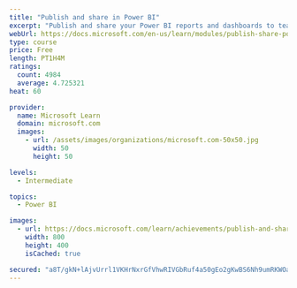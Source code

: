 ```yaml
---
title: "Publish and share in Power BI"
excerpt: "Publish and share your Power BI reports and dashboards to teammates in your organization or to everyone on the web."
webUrl: https://docs.microsoft.com/en-us/learn/modules/publish-share-power-bi/
type: course
price: Free
length: PT1H4M
ratings:
  count: 4984
  average: 4.725321
heat: 60

provider:
  name: Microsoft Learn
  domain: microsoft.com
  images:
    - url: /assets/images/organizations/microsoft.com-50x50.jpg
      width: 50
      height: 50

levels:
  - Intermediate

topics:
  - Power BI

images:
  - url: https://docs.microsoft.com/learn/achievements/publish-and-share-with-power-bi-desktop-social.png
    width: 800
    height: 400
    isCached: true

secured: "a8T/gkN+lAjvUrrl1VKHrNxrGfVhwRIVGbRuf4a50gEo2gKwBS6Nh9umRKWOauOIr/XyZ9q+64oIiIWWwlKEHU4UaZNBXUwhAnp2UCr48GbPVEdLyr8ej9YenQjl+EgO9jAaKN1gMP3hCAHgiSrgRso1rYMN+LJfJtorGAnRJnN5FVAsm3jlUlC/qcmQ0kNKyXfFFDuBMkVOPIAKC3fHvrb8qP/eUegLGY6F0hQbz7T29BNfwzUb8Uk7j6IdI9w2A12aViwORdSxIC7rGoTFVpzVO6CIAEJS+j/1C3FjQjwuNPc0/eKRFZXHNNUQHID2w2TYk58tMy92dQctkc5qpEf5DQW3QJ62yL/Uk0Hfty8IweA5UZsa11v2g9PyA8lGJe1DwcMmNXP3NIhFguzeOZkZu7JJ/Vddbzocv38kcKw=;/u+PwfWNYBcKIlchwfMfsg=="
---
```



